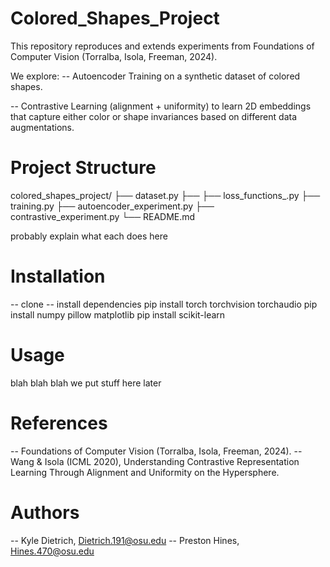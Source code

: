 ﻿# Colored_Shapes_Project

This repository reproduces and extends experiments from 
Foundations of Computer Vision (Torralba, Isola, Freeman, 2024). 

We explore:
-- Autoencoder Training on a synthetic dataset of colored shapes.

-- Contrastive Learning (alignment + uniformity) to learn 2D embeddings that capture either color or 
   shape invariances based on different data augmentations.

# Project Structure
colored_shapes_project/
  ├── dataset.py
  ├── 
  ├── loss_functions_.py
  ├── training.py
  ├── autoencoder_experiment.py
  ├── contrastive_experiment.py
  └── README.md

probably explain what each does here

# Installation
-- clone 
-- install dependencies
		pip install torch torchvision torchaudio
		pip install numpy pillow matplotlib
		pip install scikit-learn

# Usage
blah blah blah we put stuff here later

# References
-- Foundations of Computer Vision (Torralba, Isola, Freeman, 2024).
-- Wang & Isola (ICML 2020), Understanding Contrastive Representation 
		 Learning Through Alignment and Uniformity on the Hypersphere.

# Authors
-- Kyle Dietrich, Dietrich.191@osu.edu
-- Preston Hines, Hines.470@osu.edu